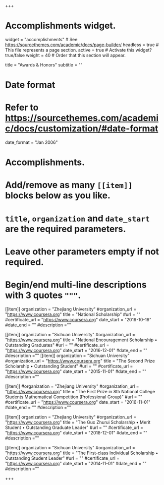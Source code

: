 +++
# Accomplishments widget.
widget = "accomplishments"  # See https://sourcethemes.com/academic/docs/page-builder/
headless = true  # This file represents a page section.
active = true  # Activate this widget? true/false
weight = 40  # Order that this section will appear.

title = "Awards & Honors"
subtitle = ""

# Date format
#   Refer to https://sourcethemes.com/academic/docs/customization/#date-format
date_format = "Jan 2006"

# Accomplishments.
#   Add/remove as many `[[item]]` blocks below as you like.
#   `title`, `organization` and `date_start` are the required parameters.
#   Leave other parameters empty if not required.
#   Begin/end multi-line descriptions with 3 quotes `"""`.

[[item]]
  organization = "Zhejiang University"
  #organization_url = "https://www.coursera.org"
  title = "National Scholarship"
  #url = ""
  #certificate_url = "https://www.coursera.org"
  date_start = "2019-10-19"
  #date_end = ""
  #description =""

[[item]]
  organization = "Sichuan University"
  #organization_url = "https://www.coursera.org"
  title = "National Encouragement Scholarship • Outstanding Graduates"
  #url = ""
  #certificate_url = "https://www.coursera.org"
  date_start = "2016-12-01"
  #date_end = ""
  #description =""
[[item]]
  organization = "Sichuan University"
  #organization_url = "https://www.coursera.org"
  title = "The Second Prize Scholarship • Outstanding Student"
  #url = ""
  #certificate_url = "https://www.coursera.org"
  date_start = "2015-11-01"
  #date_end = ""
  #description =""

[[item]]
  #organization = "Zhejiang University"
  #organization_url = "https://www.coursera.org"
  title = "The First Prize in 8th National College Students Mathematical Competition (Professional Group)"
  #url = ""
  #certificate_url = "https://www.coursera.org"
  date_start = "2016-11-01"
  #date_end = ""
  #description =""


[[item]]
  organization = "Zhejiang University"
  #organization_url = "https://www.coursera.org"
  title = "The Guo Zhurui Scholarship • Merit Student • Outstanding Graduate Leader"
  #url = ""
  #certificate_url = "https://www.coursera.org"
  date_start = "2018-12-01"
  #date_end = ""
  #description =""


[[item]]
  organization = "Sichuan University"
  #organization_url = "https://www.coursera.org"
  title = "The First-class Individual Scholarship • Outstanding Student Leader"
  #url = ""
  #certificate_url = "https://www.coursera.org"
  date_start = "2014-11-01"
  #date_end = ""
  #description =""

+++
